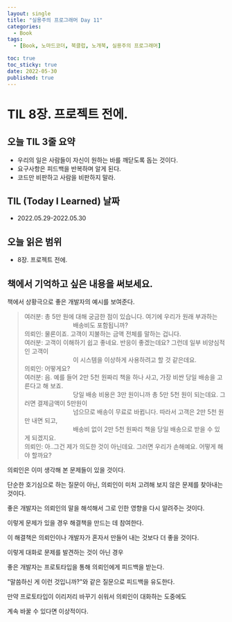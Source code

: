 ```yaml
---
layout: single
title: "실용주의 프로그래머 Day 11"
categories:
  - Book
tags:
  - [Book, 노마드코더, 북클럽, 노개북, 실용주의 프로그래머]

toc: true
toc_sticky: true
date: 2022-05-30
published: true
---
```


# TIL 8장. 프로젝트 전에.

## 오늘 TIL 3줄 요약
- 우리의 일은 사람들이 자신이 원하는 바를 깨닫도록 돕는 것이다.
- 요구사항은 피드백을 반복하며 알게 된다.
- 코드만 비판하고 사람을 비판하지 말라.

## TIL (Today I Learned) 날짜
- 2022.05.29-2022.05.30

## 오늘 읽은 범위
- 8장. 프로젝트 전에.

## 책에서 기억하고 싶은 내용을 써보세요.
책에서 상황극으로 좋은 개발자의 예시를 보여준다.

> 여러분: 총 5만 원에 대해 궁금한 점이 있습니다. 여기에 우리가 원래 부과하는 <br>
>         배송비도 포함됩니까?<br>
> 의뢰인: 물론이죠. 고객이 지불하는 금액 전체를 말하는 겁니다.<br>
> 여러분: 고객이 이해하기 쉽고 좋네요. 반응이 좋겠는데요? 그런데 일부 비양심적인 고객이<br>
>         이 시스템을 이상하게 사용하려고 할 것 같은데요.<br>
> 의뢰인: 어떻게요?<br>
> 여러분: 음. 예를 들어 2만 5천 원짜리 책을 하나 사고, 가장 비싼 당일 배송을 고른다고 해 보죠.<br>
>         당일 배송 비용은 3만 원이니까 총 5만 5천 원이 되는데요. 그러면 결제금액이 5만원이<br>
>         넘으므로 배송이 무료로 바뀝니다. 따라서 고객은 2만 5천 원만 내면 되고,<br>
>         배송비 없이 2만 5천 원짜리 책을 당일 배송으로 받을 수 있게 되겠지요.<br>
> 의뢰인: 아..그건 제가 의도한 것이 아닌데요. 그러면 우리가 손해예요. 어떻게 해야 할까요?<br>

의뢰인은 이미 생각해 본 문제들이 있을 것이다.

단순한 호기심으로 하는 질문이 아닌, 의뢰인이 미처 고려해 보지 않은 문제를 찾아내는 것이다.

좋은 개발자는 의뢰인의 말을 해석해서 그로 인한 영향을 다시 알려주는 것이다.

이렇게 문제가 있을 경우 해결책을 만드는 데 참여한다.

이 해결책은 의뢰인이나 개발자가 혼자서 만들어 내는 것보다 더 좋을 것이다.

이렇게 대화로 문제를 발견하는 것이 아닌 경우

좋은 개발자는 프로토타입을 통해 의뢰인에게 피드백을 받는다.

"말씀하신 게 이런 것입니까?"와 같은 질문으로 피드백을 유도한다.

만약 프로토타입이 이리저리 바꾸기 쉬워서 의뢰인이 대화하는 도중에도

계속 바꿀 수 있다면 이상적이다.

